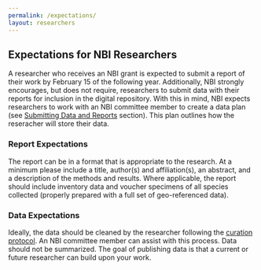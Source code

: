 ```yaml
---
permalink: /expectations/
layout: researchers
---
```



## Expectations for NBI Researchers

A researcher who receives an NBI grant is expected to submit a report of their work by February 15 of the following year. Additionally, NBI strongly encourages, but does not require, researchers to submit data with their reports for inclusion in the digital repository. With this in mind, NBI expects researchers to work with an NBI committee member to create a data plan (see <a href="{{site.baseurl}}/submittingData/">Submitting Data and Reports</a> section). This plan outlines how the reseracher will store their data.

### Report Expectations

The report can be in a format that is appropriate to the research. At a minimum please include a title, author(s) and affiliation(s), an abstract, and a description of the methods and results. Where applicable, the report should include inventory data and voucher specimens of all species collected (properly prepared with a full set of geo-referenced data).

### Data Expectations

Ideally, the data should be cleaned by the researcher following the <a href="{{site.baseurl}}/curation/">curation protocol</a>. An NBI committee member can assist with this process. Data should not be summarized. The goal of publishing data is that a current or future researcher can build upon your work.  
